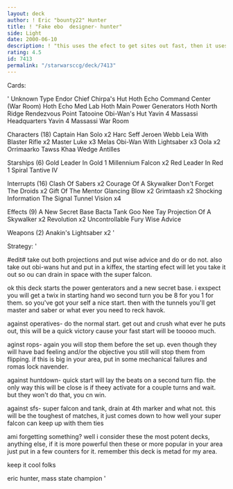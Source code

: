 ```yaml
---
layout: deck
author: ! Eric "bounty22" Hunter
title: ! "Fake ebo  designer- hunter"
side: Light
date: 2000-06-10
description: ! "this uses the efect to get sites out fast, then it uses tunels to get the mains you need. speed is the reason this deck excels."
rating: 4.5
id: 7413
permalink: "/starwarsccg/deck/7413"
---
```

Cards: 

'
Unknown Type
Endor Chief Chirpa's Hut
Hoth Echo Command Center (War Room)
Hoth Echo Med Lab
Hoth Main Power Generators
Hoth North Ridge
Rendezvous Point
Tatooine Obi-Wan's Hut
Yavin 4 Massassi Headquarters
Yavin 4 Massassi War Room

Characters (18)
Captain Han Solo  x2
Harc Seff
Jeroen Webb
Leia With Blaster Rifle  x2
Master Luke  x3
Melas
Obi-Wan With Lightsaber  x3
Oola  x2
Orrimaarko
Tawss Khaa
Wedge Antilles

Starships (6)
Gold Leader In Gold 1
Millennium Falcon  x2
Red Leader In Red 1
Spiral
Tantive IV

Interrupts (16)
Clash Of Sabers  x2
Courage Of A Skywalker
Don't Forget The Droids  x2
Gift Of The Mentor
Glancing Blow  x2
Grimtaash  x2
Shocking Information
The Signal
Tunnel Vision  x4

Effects (9)
A New Secret Base
Bacta Tank
Goo Nee Tay
Projection Of A Skywalker  x2
Revolution  x2
Uncontrollable Fury
Wise Advice

Weapons (2)
Anakin's Lightsaber  x2
'

Strategy: '

#edit# take out both projections and put wise advice and do or do not. also take out obi-wans hut and put in a kiffex, the starting efect will let you take it out so ou can drain in space with the super falcon.

ok this deck starts the power genterators and a new secret base. i exspect you will get a twix in starting hand wo second turn you be 8 for you 1 for them. so you've got your self a nice start. then with the tunnels you'll get master and saber or what ever you need to reck havok.

against operatives- do the normal start. get out and crush what ever he puts out, this will be a quick victory cause your fast start will be tooooo much.

aginst rops- again you will stop them before the set up. even though they will have bad feeling and/or the objective you still will stop them from flipping. if this is big in your area, put in some mechanical failures and romas lock navender.

against huntdown- quick start will lay the beats on a second turn flip. the only way this will be close is if theey activate for a couple turns and wait. but they won't do that, you cn win.

against sfs- super falcon and tank, drain at 4th marker and what not. this will be the toughest of matches, it just comes down to how well your super falcon can keep up with them ties

ami forgetting something? well i consider these the most potent decks,	anything else, if it is more powerful then these or more popular in your area just put in a few counters for it. remember this deck is metad for my area.

keep it cool folks

eric hunter, mass state champion   '
